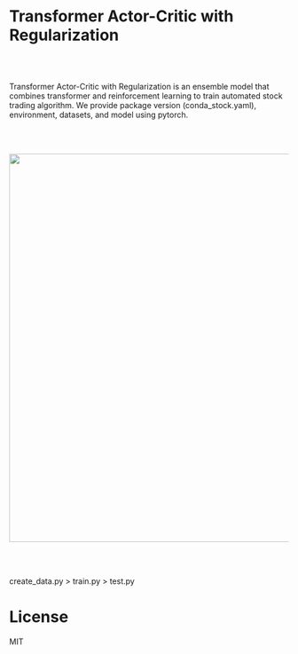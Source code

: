 # Transformer Actor-Critic with Regularization

<br/> <br/> 

Transformer Actor-Critic with Regularization is an ensemble model that combines transformer and reinforcement learning to train automated stock trading algorithm.
We provide package version (conda_stock.yaml), environment, datasets, and model using pytorch. 

<br/> <br/> 

<img src="https://user-images.githubusercontent.com/104193216/169387325-79467f65-8d45-49d2-909b-942bf8adcb86.png" width="700">


<br/> <br/> 

create_data.py > train.py > test.py

# License
MIT
